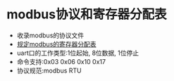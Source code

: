 # modbus协议和寄存器分配表
- 收录modbus的协议文件
- [规定modbus的寄存器分配表](https://github.com/seekteam/modbusRegister/tree/master/register)
- uart口的工作类型:1位起始, 8位数据, 1位停止     
- 命令支持:0x03 0x06 0x10 0x17   
- 协议规范:modbus RTU   
